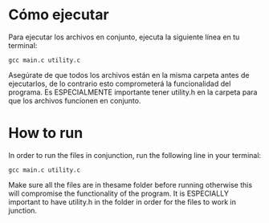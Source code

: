 # Cómo ejecutar
Para ejecutar los archivos en conjunto, ejecuta la siguiente línea en tu terminal:
```
gcc main.c utility.c 
```
Asegúrate de que todos los archivos están en la misma carpeta antes de ejecutarlos, de lo contrario esto comprometerá la funcionalidad del programa.
Es ESPECIALMENTE importante tener utility.h en la carpeta para que los archivos funcionen en conjunto.


# How to run
In order to run the files in conjunction, run the following line in your terminal:
```
gcc main.c utility.c 
```
Make sure all the files are in thesame folder before running otherwise this will compromise the functionality of the program.
It is ESPECIALLY important to have utility.h in the folder in order for the files to work in junction.



